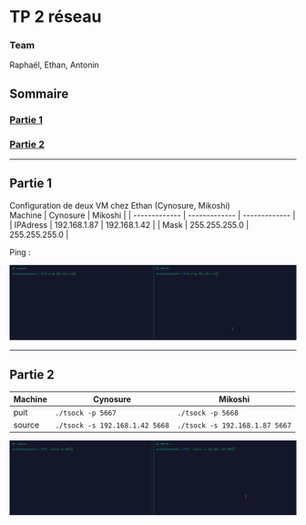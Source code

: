# TP 2 réseau

### Team
Raphaël, Ethan, Antonin

## Sommaire
### [Partie 1](#partie-1)
### [Partie 2](#partie-2)
--------------------
## Partie 1
Configuration de deux VM chez Ethan (Cynosure, Mikoshi)  
Machine | Cynosure     | Mikoshi      |
| ------------- | ------------- | ------------- |
| IPAdress | 192.168.1.87 | 192.168.1.42 |
| Mask | 255.255.255.0 | 255.255.255.0 |

Ping :

![alt text](ping_cynosure_mikoshi.gif)

  
-------
## Partie 2

Machine | Cynosure     | Mikoshi      |
| ------------- | ------------- | ------------- |
| puit | ````./tsock -p 5667 ```` | ````./tsock -p 5668```` |
| source | ````./tsock -s 192.168.1.42 5668```` | ````./tsock -s 192.168.1.87 5667```` |


![alt text](tsock_cynosure_mikoshi.gif)